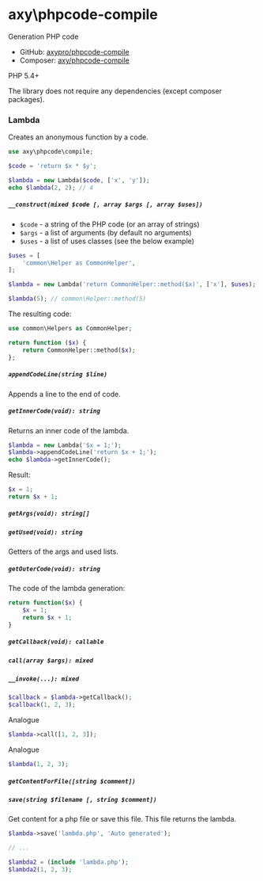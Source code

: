 # axy\phpcode-compile

Generation PHP code

* GitHub: [axypro/phpcode-compile](https://github.com/axypro/phpcode-compile)
* Composer: [axy/phpcode-compile](https://packagist.org/packages/axy/phpcode-compile)

PHP 5.4+

The library does not require any dependencies (except composer packages).

### Lambda

Creates an anonymous function by a code.

```php
use axy\phpcode\compile;

$code = 'return $x * $y';

$lambda = new Lambda($code, ['x', 'y']);
echo $lambda(2, 2); // 4
```

##### `__construct(mixed $code [, array $args [, array $uses])`

* `$code` - a string of the PHP code (or an array of strings)
* `$args` - a list of arguments (by default no arguments)
* `$uses` - a list of uses classes (see the below example)

```php
$uses = [
    'common\Helper as CommonHelper',
];

$lambda = new Lambda('return CommonHelper::method($x)', ['x'], $uses);

$lambda(5); // common\Helper::method(5)
```

The resulting code:

```php
use common\Helpers as CommonHelper;

return function ($x) {
    return CommonHelper::method($x);
};
```

##### `appendCodeLine(string $line)`

Appends a line to the end of code.

##### `getInnerCode(void): string`

Returns an inner code of the lambda.

```php
$lambda = new Lambda('$x = 1;');
$lambda->appendCodeLine('return $x + 1;');
echo $lambda->getInnerCode();
```

Result:

```php
$x = 1;
return $x + 1;
```

##### `getArgs(void): string[]`
##### `getUsed(void): string`

Getters of the args and used lists.

##### `getOuterCode(void): string`

The code of the lambda generation:

```php
return function($x) {
    $x = 1;
    return $x + 1;
}
```

##### `getCallback(void): callable`
##### `call(array $args): mixed`
##### `__invoke(...): mixed`

```php
$callback = $lambda->getCallback();
$callback(1, 2, 3);
```

Analogue

```php
$lambda->call([1, 2, 3]);
```

Analogue

```php
$lambda(1, 2, 3);
```

##### `getContentForFile([string $comment])`
##### `save(string $filename [, string $comment])`

Get content for a php file or save this file.
This file returns the lambda.

```php
$lambda->save('lambda.php', 'Auto generated');

// ...

$lambda2 = (include 'lambda.php');
$lambda2(1, 2, 3);
```
